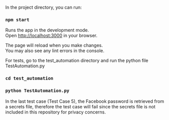 In the project directory, you can run:

### `npm start`

Runs the app in the development mode.\
Open [http://localhost:3000](http://localhost:3000) in your browser.

The page will reload when you make changes.\
You may also see any lint errors in the console.

For tests, go to the test_automation directory and run the python file TestAutomation.py
### `cd test_automation`
### `python TestAutomation.py`

In the last test case (Test Case 5), the Facebook password is retrieved from a secrets file, therefore the test case will fail since the secrets file is not included in this repository for privacy concerns.
